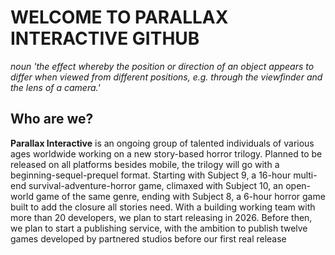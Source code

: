 # WELCOME TO PARALLAX INTERACTIVE GITHUB
*noun
'the effect whereby the position or direction of an object appears to differ when viewed from different positions, e.g. through the viewfinder and the lens of a camera.'*

## Who are we?
**Parallax Interactive** is an ongoing group of talented individuals of various ages worldwide working on a new story-based horror trilogy. Planned to be released on all platforms besides mobile, the trilogy will go with a beginning-sequel-prequel format. Starting with Subject 9, a 16-hour multi-end survival-adventure-horror game, climaxed with Subject 10, an open-world game of the same genre, ending with Subject 8, a 6-hour horror game built to add the closure all stories need. With a building working team with more than 20 developers, we plan to start releasing in 2026. Before then, we plan to start a publishing service, with the ambition to publish twelve games developed by partnered studios before our first real release
